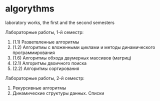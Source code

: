 # algorythms
laboratory works, the first and the second semesters

Лабораторные работы, 1-й семестр:
1. (1.1) Разветвленные алгоритмы
2. (1.2) Алгоритмы с вложенными циклами и методы динамического программирования
3. (1.6) Алгоритмы обхода двумерных массивов (матриц)
4. (2.1) Алгоритмы двоичного поиска
5. (2.2) Алгоритмы сортирования

Лабораторные работы, 2-й семестр:
1. Рекурсивные алгоритмы
2. Динамические структуры данных. Списки
